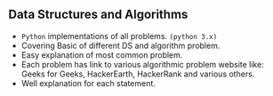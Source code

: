 ## Data Structures and Algorithms

- `Python` implementations of all problems. `(python 3.x)`
- Covering Basic of different DS and algorithm problem.
- Easy explanation of most common problem.
- Each problem has link to various algorithmic problem website like: Geeks for Geeks, HackerEarth, HackerRank and 
various others.
- Well explanation for each statement.